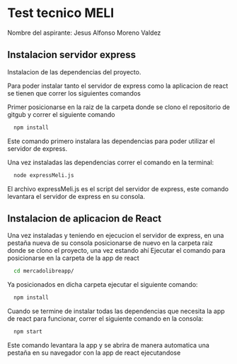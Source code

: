 # Test tecnico MELI
Nombre del aspirante: Jesus Alfonso Moreno Valdez

## Instalacion servidor express

Instalacion de las dependencias del proyecto.

Para poder instalar tanto el servidor de express como la aplicacion de react se tienen que correr los siguientes comandos

Primer posicionarse en la raiz de la carpeta donde se clono el repositorio de gitgub y correr el siguiente comando
```bash
  npm install
```
Este comando primero instalara las dependencias para poder utilizar el servidor de express.

Una vez instaladas las dependencias correr el comando en la terminal:
```bash
  node expressMeli.js
```
El archivo expressMeli.js es el script del servidor de express, este comando levantara el servidor de express en su consola.

## Instalacion de aplicacion de React

Una vez instaladas y teniendo en ejecucion el servidor de express, en una pestaña nueva de su consola posicionarse de nuevo en la carpeta raiz donde se clono el proyecto, una vez estando ahí
Ejecutar el comando para posicionarse en la carpeta de la app de react
```bash
  cd mercadolibreapp/
```
Ya posicionados en dicha carpeta ejecutar el siguiente comando:
```bash
  npm install
```

Cuando se termine de instalar todas las dependencias que necesita la app de react para funcionar, correr el siguiente comando en la consola:
```bash
  npm start
```
Este comando levantara la app y se abrira de manera automatica una pestaña en su navegador con la app de react ejecutandose
